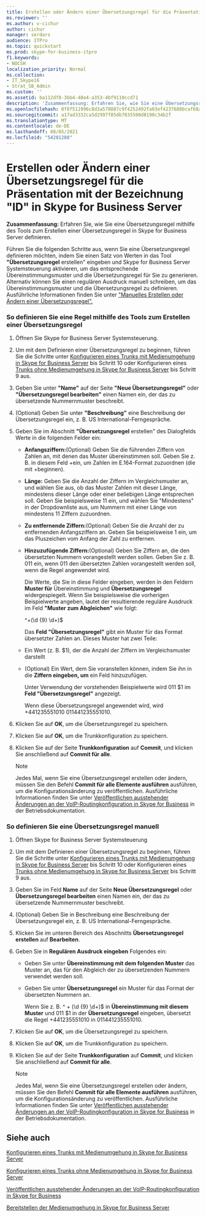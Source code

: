 ```yaml
---
title: Erstellen oder Ändern einer Übersetzungsregel für die Präsentation mit der Bezeichnung "ID" in Skype for Business Server
ms.reviewer: ''
ms.author: v-cichur
author: cichur
manager: serdars
audience: ITPro
ms.topic: quickstart
ms.prod: skype-for-business-itpro
f1.keywords:
- NOCSH
localization_priority: Normal
ms.collection:
- IT_Skype16
- Strat_SB_Admin
ms.custom: ''
ms.assetid: ba112df8-3bb4-48e4-a353-4bf9110ccd71
description: 'Zusammenfassung: Erfahren Sie, wie Sie eine Übersetzungsregel mithilfe des Tools zum Erstellen einer Übersetzungsregel in Skype for Business Server definieren.'
ms.openlocfilehash: 0f8f511996c8d3a578087c9f4252492fa03ef4237688bcaf68a04f09ed944116
ms.sourcegitcommit: a17ad3332ca5d2997f85db7835500d8190c34b2f
ms.translationtype: MT
ms.contentlocale: de-DE
ms.lasthandoff: 08/05/2021
ms.locfileid: "54281288"
---
```

# <a name="create-or-modify-a-translation-rule-for-called-id-presentation-in-skype-for-business-server"></a>Erstellen oder Ändern einer Übersetzungsregel für die Präsentation mit der Bezeichnung "ID" in Skype for Business Server

**Zusammenfassung:** Erfahren Sie, wie Sie eine Übersetzungsregel mithilfe des Tools zum Erstellen einer Übersetzungsregel in Skype for Business Server definieren.

Führen Sie die folgenden Schritte aus, wenn Sie eine Übersetzungsregel definieren möchten, indem Sie einen Satz von Werten in das Tool **"Übersetzungsregel** erstellen" eingeben und Skype for Business Server Systemsteuerung aktivieren, um das entsprechende Übereinstimmungsmuster und die Übersetzungsregel für Sie zu generieren. Alternativ können Sie einen regulären Ausdruck manuell schreiben, um das Übereinstimmungsmuster und die Übersetzungsregel zu definieren. Ausführliche Informationen finden Sie unter ["Manuelles Erstellen oder Ändern einer Übersetzungsregel".](/previous-versions/office/lync-server-2013/lync-server-2013-create-or-modify-a-translation-rule-manually)

### <a name="to-define-a-rule-by-using-the-build-a-translation-rule-tool"></a>So definieren Sie eine Regel mithilfe des Tools zum Erstellen einer Übersetzungsregel

1. Öffnen Sie Skype for Business Server Systemsteuerung.

2. Um mit dem Definieren einer Übersetzungsregel zu beginnen, führen Sie die Schritte unter [Konfigurieren eines Trunks mit Medienumgehung in Skype for Business Server](configure-trunk-with-media-bypass.md) bis Schritt 10 oder Konfigurieren eines [Trunks ohne Medienumgehung in Skype for Business Server](configure-trunk-without-media-bypass.md) bis Schritt 9 aus.

3. Geben Sie unter **"Name"** auf der Seite **"Neue Übersetzungsregel"** oder **"Übersetzungsregel bearbeiten"** einen Namen ein, der das zu übersetzende Nummernmuster beschreibt.

4. (Optional) Geben Sie unter **"Beschreibung"** eine Beschreibung der Übersetzungsregel ein, z. B. US International-Ferngespräche.

5. Geben Sie im Abschnitt **"Übersetzungsregel** erstellen" des Dialogfelds Werte in die folgenden Felder ein:

   - **Anfangsziffern:**(Optional) Geben Sie die führenden Ziffern von Zahlen an, mit denen das Muster übereinstimmen soll. Geben Sie z. B. in diesem Feld +ein, um Zahlen im E.164-Format zuzuordnen (die mit +beginnen).

   - **Länge:** Geben Sie die Anzahl der Ziffern im Vergleichsmuster an, und wählen Sie aus, ob das Muster Zahlen mit dieser Länge, mindestens dieser Länge oder einer beliebigen Länge entsprechen soll. Geben Sie beispielsweise 11 ein, und wählen Sie "Mindestens" in der Dropdownliste aus, um Nummern mit einer Länge von mindestens 11 Ziffern zuzuordnen.

   - **Zu entfernende Ziffern:**(Optional) Geben Sie die Anzahl der zu entfernenden Anfangsziffern an. Geben Sie beispielsweise 1 ein, um das Pluszeichen vom Anfang der Zahl zu entfernen.

   - **Hinzuzufügende Ziffern:**(Optional) Geben Sie Ziffern an, die den übersetzten Nummern vorangestellt werden sollen. Geben Sie z. B. 011 ein, wenn 011 den übersetzten Zahlen vorangestellt werden soll, wenn die Regel angewendet wird.

     Die Werte, die Sie in diese Felder eingeben, werden in den Feldern **Muster für** Übereinstimmung und **Übersetzungsregel** widergespiegelt. Wenn Sie beispielsweise die vorherigen Beispielwerte angeben, lautet der resultierende reguläre Ausdruck im Feld **"Muster zum Abgleichen"** wie folgt:

     ^\+(\d {9} \d+)$

     Das **Feld "Übersetzungsregel"** gibt ein Muster für das Format übersetzter Zahlen an. Dieses Muster hat zwei Teile:

   - Ein Wert (z. B. $1), der die Anzahl der Ziffern im Vergleichsmuster darstellt

   - (Optional) Ein Wert, dem Sie voranstellen können, indem Sie ihn in die **Ziffern eingeben, um** ein Feld hinzuzufügen.

     Unter Verwendung der vorstehenden Beispielwerte wird 011 $1 im **Feld "Übersetzungsregel"** angezeigt.

     Wenn diese Übersetzungsregel angewendet wird, wird +441235551010 011441235551010.

6. Klicken Sie auf **OK**, um die Übersetzungsregel zu speichern.

7. Klicken Sie auf **OK**, um die Trunkkonfiguration zu speichern.

8. Klicken Sie auf der Seite **Trunkkonfiguration** auf **Commit**, und klicken Sie anschließend auf **Commit für alle**.

   > [!NOTE]
   > Jedes Mal, wenn Sie eine Übersetzungsregel erstellen oder ändern, müssen Sie den Befehl **Commit für alle Elemente ausführen** ausführen, um die Konfigurationsänderung zu veröffentlichen. Ausführliche Informationen finden Sie unter [Veröffentlichen ausstehender Änderungen an der VoIP-Routingkonfiguration in Skype for Business](voice-route-config-changes.md) in der Betriebsdokumentation.

### <a name="to-define-a-translation-rule-manually"></a>So definieren Sie eine Übersetzungsregel manuell

1. Öffnen Skype for Business Server Systemsteuerung

2. Um mit dem Definieren einer Übersetzungsregel zu beginnen, führen Sie die Schritte unter [Konfigurieren eines Trunks mit Medienumgehung in Skype for Business Server](configure-trunk-with-media-bypass.md) bis Schritt 10 oder Konfigurieren eines [Trunks ohne Medienumgehung in Skype for Business Server](configure-trunk-without-media-bypass.md) bis Schritt 9 aus.

3. Geben Sie im Feld **Name** auf der Seite **Neue Übersetzungsregel** oder **Übersetzungsregel bearbeiten** einen Namen ein, der das zu übersetzende Nummernmuster beschreibt.

4. (Optional) Geben Sie in Beschreibung eine Beschreibung der Übersetzungsregel ein, z. B. US International-Ferngespräche.

5. Klicken Sie im unteren Bereich des Abschnitts **Übersetzungsregel erstellen** auf **Bearbeiten**.

6. Geben Sie in **Regulären Ausdruck eingeben** Folgendes ein:

   - Geben Sie unter **Übereinstimmung mit dem folgenden Muster** das Muster an, das für den Abgleich der zu übersetzenden Nummern verwendet werden soll.

   - Geben Sie unter **Übersetzungsregel** ein Muster für das Format der übersetzten Nummern an.

     Wenn Sie z. B. ^ \+ (\d {9} \d+)$ in **Übereinstimmung mit diesem Muster** und 011 $1 in der **Übersetzungsregel** eingeben, übersetzt die Regel +441235551010 in 011441235551010.

7. Klicken Sie auf **OK**, um die Übersetzungsregel zu speichern.

8. Klicken Sie auf **OK**, um die Trunkkonfiguration zu speichern.

9. Klicken Sie auf der Seite **Trunkkonfiguration** auf **Commit**, und klicken Sie anschließend auf **Commit für alle**.

    > [!NOTE]
    > Jedes Mal, wenn Sie eine Übersetzungsregel erstellen oder ändern, müssen Sie den Befehl **Commit für alle Elemente ausführen** ausführen, um die Konfigurationsänderung zu veröffentlichen. Ausführliche Informationen finden Sie unter [Veröffentlichen ausstehender Änderungen an der VoIP-Routingkonfiguration in Skype for Business](voice-route-config-changes.md) in der Betriebsdokumentation.

## <a name="see-also"></a>Siehe auch

[Konfigurieren eines Trunks mit Medienumgehung in Skype for Business Server](configure-trunk-with-media-bypass.md)

[Konfigurieren eines Trunks ohne Medienumgehung in Skype for Business Server](configure-trunk-without-media-bypass.md)

[Veröffentlichen ausstehender Änderungen an der VoIP-Routingkonfiguration in Skype for Business](voice-route-config-changes.md)

[Bereitstellen der Medienumgehung in Skype for Business Server](deploy-media-bypass.md)